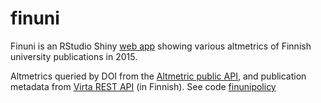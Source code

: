 finuni
======

Finuni is an RStudio Shiny [web app](https://ttso.shinyapps.io/finuni/) showing various altmetrics of Finnish university publications in 2015. 

Altmetrics queried by DOI from the [Altmetric public API](https://www.altmetric.com/support/almetric-api/), and publication metadata from [Virta REST API](https://confluence.csc.fi/display/VIR/REST-lukurajapinta) (in Finnish). See code [finunipolicy](https://github.com/tts/finunipolicy)
